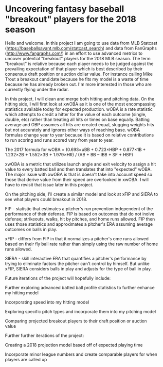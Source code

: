 # Uncovering fantasy baseball "breakout" players for the 2018 season

Hello and welcome. In this project I am going to use data from MLB Statcast (https://baseballsavant.mlb.com/statcast_search) and data from FanGraphs (http://www.fangraphs.com/) in an effort to use advanced metrics to uncover potential "breakout" players for the 2018 MLB season. The term "breakout" is relative because each player needs to be judged against the prevailing expectation of that player which is best described by their consensus draft position or auction dollar value. For instance calling Mike Trout a breakout candidate because he fits my model is a waste of time because he has already broken out. I'm more interested in those who are currently flying under the radar.

In this project, I will clean and merge both hitting and pitching data. On the hitting side, I will first look at xwOBA as it is one of the most encompassing statistics available today for expected production. wOBA is a rate statistic which attempts to credit a hitter for the value of each outcome (single, double, etc) rather than treating all hits or times on base equally. Batting average and OBP assumes all hits are created equal, slugging weights hits but not accurately and ignores other ways of reaching base. wOBA formulas change year to year because it is based on relative contributions to run scoring and runs scored vary from year to year.

The 2017 formula for wOBA = (0.693×uBB + 0.723×HBP + 0.877×1B + 1.232×2B + 1.552×3B + 1.979×HR) / (AB + BB – IBB + SF + HBP)

xwOBA is a metric that utilizes launch angle and exit velocity to assign a hit value to every batted ball and then translates that into "expected" wOBA. The major issue with xwOBA is that is doesn't take into account speed so those that derive value from their speed are overlooked in xwOBA. I will have to revisit that issue later in this project. 

On the pitching side, I'll create a similar model and look at xFIP and SIERA to see what players could breakout in 2018. 

FIP - statistic that estimates a pitcher's run prevention independent of the performance of their defense. FIP is based on outcomes that do not inolve defense; strikeouts, walks, hit by pitches, and home runs allowed. FIP then uses those statistics and approximates a pitcher's ERA assuming average outcomes on balls in play.

xFIP - differs from FIP in that it normalizes a pitcher's ome runs allowed based on their fly ball rate rather than simply using the raw number of home runs allowed.

SIERA - skill interactive ERA that quantifies a pitcher's performance by trying to eliminate factors the pitcher can't control by himself. But unlike xFIP, SIERA considers balls in play and adjusts for the type of ball in play.


Future iterations of the project will hopefully include:

Further exploring advanced batted ball profile statistics to further enhance my hitting model

Incorporating speed into my hitting model

Exploring specific pitch types and incorporate them into my pitching model

Comparing projected breakout players to their draft position or auction value

Further further iterations of the project:

Creating a 2018 projection model based off of expected playing time

Incorporate minor league numbers and create comparable players for when players are called up
